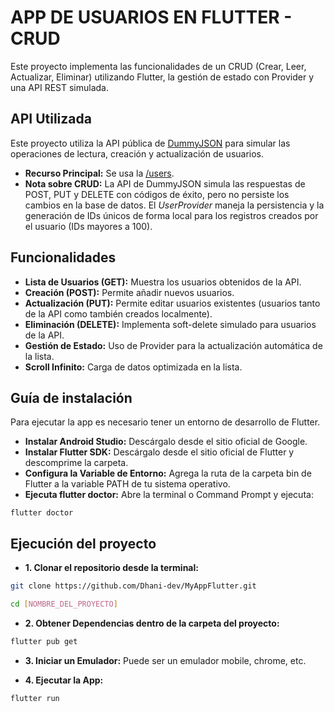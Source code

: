 # APP DE USUARIOS EN FLUTTER - CRUD

Este proyecto implementa las funcionalidades de un CRUD (Crear, Leer, Actualizar, Eliminar) utilizando Flutter, la gestión de estado con Provider y una API REST simulada. 

## API Utilizada
Este proyecto utiliza la API pública de [DummyJSON](https://dummyjson.com/) para simular las operaciones de lectura, creación y actualización de usuarios.
- **Recurso Principal:** Se usa la [/users](https://dummyjson.com/users).
- **Nota sobre CRUD:** La API de DummyJSON simula las respuestas de POST, PUT y DELETE con códigos de éxito, pero no persiste los cambios en la base de datos. El *UserProvider* maneja la persistencia y la generación de IDs únicos de forma local para los registros creados por el usuario (IDs mayores a 100).

## Funcionalidades

- **Lista de Usuarios (GET):** Muestra los usuarios obtenidos de la API.
- **Creación (POST):** Permite añadir nuevos usuarios.
- **Actualización (PUT):** Permite editar usuarios existentes (usuarios tanto de la API como también creados localmente).
- **Eliminación (DELETE):** Implementa soft-delete simulado para usuarios de la API.
- **Gestión de Estado:** Uso de Provider para la actualización automática de la lista.
- **Scroll Infinito:** Carga de datos optimizada en la lista.

## Guía de instalación

Para ejecutar la app es necesario tener un entorno de desarrollo de Flutter.

- **Instalar Android Studio:** Descárgalo desde el sitio oficial de Google.
- **Instalar Flutter SDK:** Descárgalo desde el sitio oficial de Flutter y descomprime la carpeta.
- **Configura la Variable de Entorno:** Agrega la ruta de la carpeta bin de Flutter a la variable PATH de tu sistema operativo.
- **Ejecuta flutter doctor:** Abre la terminal o Command Prompt y ejecuta:

`flutter doctor`

## Ejecución del proyecto

- **1. Clonar el repositorio desde la terminal:**

```bash
git clone https://github.com/Dhani-dev/MyAppFlutter.git

cd [NOMBRE_DEL_PROYECTO]
```

- **2. Obtener Dependencias dentro de la carpeta del proyecto:**

```bash
flutter pub get
```

- **3. Iniciar un Emulador:** Puede ser un emulador mobile, chrome, etc.

- **4. Ejecutar la App:**

```bash
flutter run
```